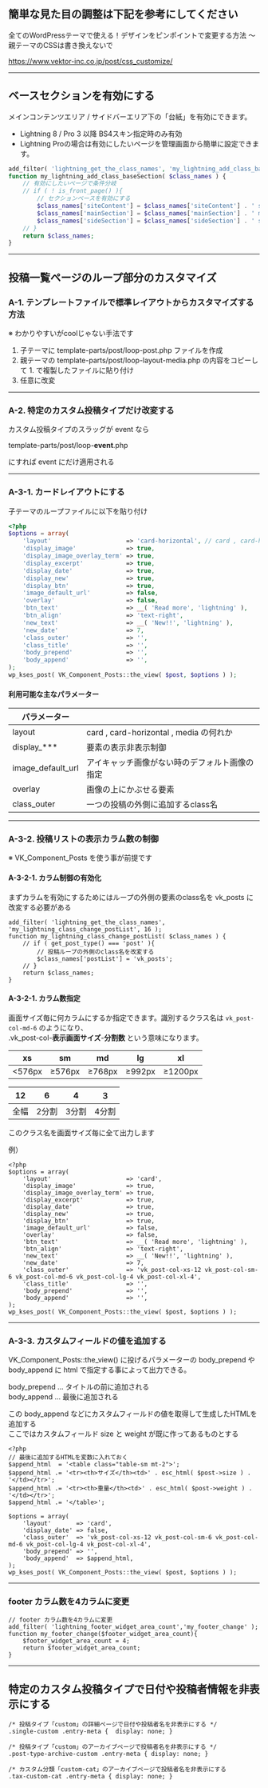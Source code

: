 ## 簡単な見た目の調整は下記を参考にしてください

全てのWordPressテーマで使える！デザインをピンポイントで変更する方法 〜親テーマのCSSは書き換えないで

https://www.vektor-inc.co.jp/post/css_customize/

---


## ベースセクションを有効にする

メインコンテンツエリア / サイドバーエリア下の「台紙」を有効にできます。

* Lightning 8 / Pro 3 以降 BS4スキン指定時のみ有効
* Lightning Proの場合は有効にしたいページを管理画面から簡単に設定できます。

```php
add_filter( 'lightning_get_the_class_names', 'my_lightning_add_class_baseSection', 16 );
function my_lightning_add_class_baseSection( $class_names ) {
	// 有効にしたいページで条件分岐
	// if ( ! is_front_page() ){
		// セクションベースを有効にする
		$class_names['siteContent'] = $class_names['siteContent'] . ' siteContent-base-on';
		$class_names['mainSection'] = $class_names['mainSection'] . ' mainSection-base-on';
		$class_names['sideSection'] = $class_names['sideSection'] . ' sideSection-base-on';
	// }
	return $class_names;
}
```

---

## 投稿一覧ページのループ部分のカスタマイズ

### A-1. テンプレートファイルで標準レイアウトからカスタマイズする方法

※ わかりやすいがcoolじゃない手法です

1. 子テーマに template-parts/post/loop-post.php ファイルを作成
2. 親テーマの template-parts/post/loop-layout-media.php の内容をコピーして 1. で複製したファイルに貼り付け
3. 任意に改変

---

### A-2. 特定のカスタム投稿タイプだけ改変する

カスタム投稿タイプのスラッグが event なら

template-parts/post/loop-__event__.php

にすれば event にだけ適用される

---

### A-3-1. カードレイアウトにする

子テーマのループファイルに以下を貼り付け

```php
<?php
$options = array(
	'layout'                     => 'card-horizontal', // card , card-horizontal , media
	'display_image'              => true,
	'display_image_overlay_term' => true,
	'display_excerpt'            => true,
	'display_date'               => true,
	'display_new'                => true,
	'display_btn'                => true,
	'image_default_url'          => false,
	'overlay'                    => false,
	'btn_text'                   => __( 'Read more', 'lightning' ),
	'btn_align'                  => 'text-right',
	'new_text'                   => __( 'New!!', 'lightning' ),
	'new_date'                   => 7,
	'class_outer'                => '',
	'class_title'                => '',
	'body_prepend'               => '',
	'body_append'                => '',
);
wp_kses_post( VK_Component_Posts::the_view( $post, $options ) );
```

#### 利用可能な主なパラメーター

|  パラメーター  |    |
| ---- | ---- |
|  layout  |  card , card-horizontal , media の何れか  |
|  display_***  |  要素の表示非表示制御  |
|  image_default_url | アイキャッチ画像がない時のデフォルト画像の指定 |
|  overlay  | 画像の上にかぶせる要素  |
|  class_outer  |  一つの投稿の外側に追加するclass名  |

---

### A-3-2. 投稿リストの表示カラム数の制御

※ VK_Component_Posts を使う事が前提です

#### A-3-2-1. カラム制御の有効化

まずカラムを有効にするためにはループの外側の要素のclass名を vk_posts に改変する必要がある

```
add_filter( 'lightning_get_the_class_names', 'my_lightning_class_change_postList', 16 );
function my_lightning_class_change_postList( $class_names ) {
	// if ( get_post_type() === 'post' ){
		// 投稿ループの外側のclass名を改変する
		$class_names['postList'] = 'vk_posts';
	// }
	return $class_names;
}
```

#### A-3-2-1. カラム数指定

画面サイズ毎に何カラムにするか指定できます。識別するクラス名は `vk_post-col-md-6` のようになり、  
.vk_post-col-__表示画面サイズ__-__分割数__ という意味になります。

|  xs  |  sm  |  md  |  lg  |  xl  |
| ---- | ---- | ---- | ---- | ---- |
|  <576px  | ≥576px |  ≥768px  |  ≥992px  |  ≥1200px  |

|  12  |  6  |  4  |  ３  |
| ---- | ---- | ---- | ---- |
|  全幅  | 2分割 |  3分割  |  4分割  |

このクラス名を画面サイズ毎に全て出力します

例）

```
<?php
$options = array(
	'layout'                     => 'card',
	'display_image'              => true,
	'display_image_overlay_term' => true,
	'display_excerpt'            => true,
	'display_date'               => true,
	'display_new'                => true,
	'display_btn'                => true,
	'image_default_url'          => false,
	'overlay'                    => false,
	'btn_text'                   => __( 'Read more', 'lightning' ),
	'btn_align'                  => 'text-right',
	'new_text'                   => __( 'New!!', 'lightning' ),
	'new_date'                   => 7,
	'class_outer'                => 'vk_post-col-xs-12 vk_post-col-sm-6 vk_post-col-md-6 vk_post-col-lg-4 vk_post-col-xl-4',
	'class_title'                => '',
	'body_prepend'               => '',
	'body_append'                => '',
);
wp_kses_post( VK_Component_Posts::the_view( $post, $options ) );
```

---

### A-3-3. カスタムフィールドの値を追加する

VK_Component_Posts::the_view() に投げるパラメーターの body_prepend や body_append に html で指定する事によって出力できる。

body_prepend ... タイトルの前に追加される  
body_append ... 最後に追加される

この body_append などにカスタムフィールドの値を取得して生成したHTMLを追加する  
ここではカスタムフィールド size と weight が既に作ってあるものとする

```
<?php
// 最後に追加するHTMLを変数に入れておく
$append_html  = '<table class="table-sm mt-2">';
$append_html .= '<tr><th>サイズ</th><td>' . esc_html( $post->size ) . '</td></tr>';
$append_html .= '<tr><th>重量</th><td>' . esc_html( $post->weight ) . '</td></tr>';
$append_html .= '</table>';

$options = array(
	'layout'       => 'card',
	'display_date' => false,
	'class_outer'  => 'vk_post-col-xs-12 vk_post-col-sm-6 vk_post-col-md-6 vk_post-col-lg-4 vk_post-col-xl-4',
	'body_prepend' => '',
	'body_append'  => $append_html,
);
wp_kses_post( VK_Component_Posts::the_view( $post, $options ) );
```

---

### footer カラム数を4カラムに変更

```
// footer カラム数を4カラムに変更
add_filter( 'lightning_footer_widget_area_count','my_footer_change' );
function my_footer_change($footer_widget_area_count){
    $footer_widget_area_count = 4;
    return $footer_widget_area_count;
}
```

---

## 特定のカスタム投稿タイプで日付や投稿者情報を非表示にする

```
/* 投稿タイプ「custom」の詳細ページで日付や投稿者名を非表示にする */
.single-custom .entry-meta {  display: none; }

/* 投稿タイプ「custom」のアーカイブページで投稿者名を非表示にする */
.post-type-archive-custom .entry-meta { display: none; }

/* カスタム分類「custom-cat」のアーカイブページで投稿者名を非表示にする
.tax-custom-cat .entry-meta { display: none; }
```
